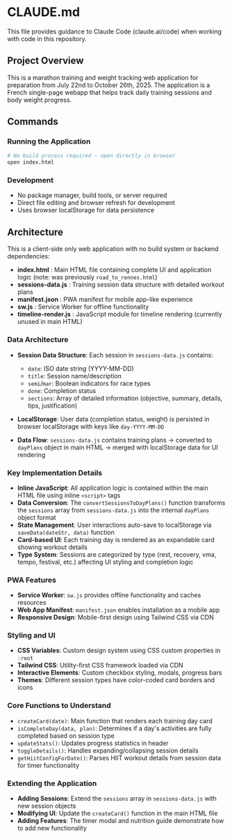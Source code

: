 # CLAUDE.md

This file provides guidance to Claude Code (claude.ai/code) when working with code in this repository.

## Project Overview

This is a marathon training and weight tracking web application for preparation from July 22nd to October 26th, 2025. The application is a French single-page webapp that helps track daily training sessions and body weight progress.

## Commands

### Running the Application

```bash
# No build process required - open directly in browser
open index.html
```

### Development

- No package manager, build tools, or server required
- Direct file editing and browser refresh for development
- Uses browser localStorage for data persistence

## Architecture

This is a client-side only web application with no build system or backend dependencies:

- **index.html** : Main HTML file containing complete UI and application logic (note: was previously `road_to_rennes.html`)
- **sessions-data.js** : Training session data structure with detailed workout plans
- **manifest.json** : PWA manifest for mobile app-like experience
- **sw.js** : Service Worker for offline functionality
- **timeline-render.js** : JavaScript module for timeline rendering (currently unused in main HTML)

### Data Architecture

- **Session Data Structure**: Each session in `sessions-data.js` contains:
  - `date`: ISO date string (YYYY-MM-DD)
  - `title`: Session name/description
  - `semi`/`mar`: Boolean indicators for race types
  - `done`: Completion status
  - `sections`: Array of detailed information (objective, summary, details, tips, justification)

- **LocalStorage**: User data (completion status, weight) is persisted in browser localStorage with keys like `day-YYYY-MM-DD`

- **Data Flow**: `sessions-data.js` contains training plans → converted to `dayPlans` object in main HTML → merged with localStorage data for UI rendering

### Key Implementation Details

- **Inline JavaScript**: All application logic is contained within the main HTML file using inline `<script>` tags
- **Data Conversion**: The `convertSessionsToDayPlans()` function transforms the `sessions` array from `sessions-data.js` into the internal `dayPlans` object format
- **State Management**: User interactions auto-save to localStorage via `saveData(dateStr, data)` function
- **Card-based UI**: Each training day is rendered as an expandable card showing workout details
- **Type System**: Sessions are categorized by type (rest, recovery, vma, tempo, festival, etc.) affecting UI styling and completion logic

### PWA Features

- **Service Worker**: `sw.js` provides offline functionality and caches resources
- **Web App Manifest**: `manifest.json` enables installation as a mobile app
- **Responsive Design**: Mobile-first design using Tailwind CSS via CDN

### Styling and UI

- **CSS Variables**: Custom design system using CSS custom properties in `:root`
- **Tailwind CSS**: Utility-first CSS framework loaded via CDN
- **Interactive Elements**: Custom checkbox styling, modals, progress bars
- **Themes**: Different session types have color-coded card borders and icons

### Core Functions to Understand

- `createCard(date)`: Main function that renders each training day card
- `isCompleteDay(data, plan)`: Determines if a day's activities are fully completed based on session type
- `updateStats()`: Updates progress statistics in header
- `toggleDetails()`: Handles expanding/collapsing session details
- `getHiitConfigForDate()`: Parses HIIT workout details from session data for timer functionality

### Extending the Application

- **Adding Sessions**: Extend the `sessions` array in `sessions-data.js` with new session objects
- **Modifying UI**: Update the `createCard()` function in the main HTML file
- **Adding Features**: The timer modal and nutrition guide demonstrate how to add new functionality